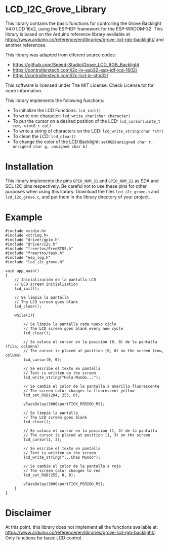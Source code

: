# LCD_I2C_Grove_Library
This library contains the basic functions for controlling the Grove Backlight V4.0 LCD 16x2, using the ESP-IDF framework for the ESP-WROOM-32. This library is based on the Arduino reference library available at https://www.arduino.cc/reference/en/libraries/grove-lcd-rgb-backlight/ and another references.

This library was adapted from diferent source codes:
- https://github.com/Seeed-Studio/Grove_LCD_RGB_Backlight
- https://controllerstech.com/i2c-in-esp32-esp-idf-lcd-1602/ 
- https://controllerstech.com/i2c-lcd-in-stm32/

This software is licensed under The MIT License. Check License.txt for more information.

This library implements the following functions:

- To initialize the LCD Functions: `lcd_init()`
- To write one character: `lcd_write_char(char character)`
- To put the cursor on a desired position of the LCD: `lcd_cursor(uint8_t row, uint8_t col)`
- To write a string of characters on the LCD: `lcd_write_string(char *str)`
- To clean the LCD: `lcd_clear()`
- To change the color of the LCD Backlight: `setRGB(unsigned char r, unsigned char g, unsigned char b)`

# Installation
This library implements the pins `GPIO_NUM_21` and `GPIO_NUM_22` as SDA and SCL I2C pins respectively. Be careful not to use these pins for other purposes when using this library.
Download the files `lcd_i2c_grove.h` and `lcd_i2c_grove.c`, and put them in the library directory of your project. 

# Example
~~~
#include <stdio.h>
#include <string.h>
#include "driver/gpio.h"
#include "driver/i2c.h"
#include "freertos/FreeRTOS.h"
#include "freertos/task.h"
#include "esp_log.h"
#include "lcd_i2c_grove.h"  

void app_main()
{
    // Inicialización de la pantalla LCD
    // LCD screen initialization
    lcd_init(); 
    
    // Se limpia la pantalla
    // The LCD screen goes blank
    lcd_clear(); 
   
    while(1){

        // Se limpia la pantalla cada nuevo ciclo
        // The LCD screen goes blank every new cycle
        lcd_clear(); 
        
        // Se coloca el cursor en la posición (0, 0) de la pantalla (fila, columna)
        // The cursor is placed at position (0, 0) on the screen (row, column)
        lcd_cursor(0, 0); 

        // Se escribe el texto en pantalla
        // Text is written on the screen
        lcd_write_string("Hola Mundo...");

        // Se cambia el color de la pantalla a amarillo fluorescente
        // The screen color changes to fluorescent yellow
        lcd_set_RGB(204, 255, 0);
        
        vTaskDelay(3000/portTICK_PERIOD_MS); 
        
        // Se limpia la pantalla
        // The LCD screen goes blank
        lcd_clear(); 
        
        // Se coloca el cursor en la posición (1, 3) de la pantalla
        // The cursor is placed at position (1, 3) on the screen
        lcd_cursor(1, 3); 
        
        // Se escribe el texto en pantalla
        // Text is written on the screen
        lcd_write_string("...Chao Mundo");

        // Se cambia el color de la pantalla a rojo
        // The screen color changes to red
        lcd_set_RGB(255, 0, 0);
        
        vTaskDelay(3000/portTICK_PERIOD_MS);
    }
}
~~~

# Disclaimer
At this point, this library does not implement all the functions available at: https://www.arduino.cc/reference/en/libraries/grove-lcd-rgb-backlight/. Only functions for basic LCD control.
